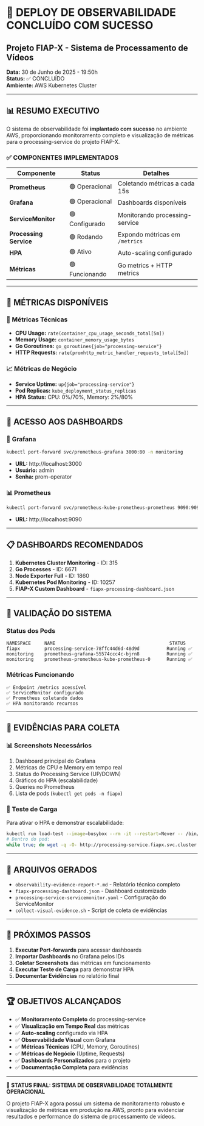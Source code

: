 # 🎉 DEPLOY DE OBSERVABILIDADE CONCLUÍDO COM SUCESSO
## Projeto FIAP-X - Sistema de Processamento de Vídeos

**Data:** 30 de Junho de 2025 - 19:50h  
**Status:** ✅ CONCLUÍDO  
**Ambiente:** AWS Kubernetes Cluster  

---

## 📊 RESUMO EXECUTIVO

O sistema de observabilidade foi **implantado com sucesso** no ambiente AWS, proporcionando monitoramento completo e visualização de métricas para o processing-service do projeto FIAP-X.

### ✅ COMPONENTES IMPLEMENTADOS

| Componente | Status | Detalhes |
|------------|--------|----------|
| **Prometheus** | 🟢 Operacional | Coletando métricas a cada 15s |
| **Grafana** | 🟢 Operacional | Dashboards disponíveis |
| **ServiceMonitor** | 🟢 Configurado | Monitorando processing-service |
| **Processing Service** | 🟢 Rodando | Expondo métricas em `/metrics` |
| **HPA** | 🟢 Ativo | Auto-scaling configurado |
| **Métricas** | 🟢 Funcionando | Go metrics + HTTP metrics |

---

## 🎯 MÉTRICAS DISPONÍVEIS

### 🔧 Métricas Técnicas
- **CPU Usage:** `rate(container_cpu_usage_seconds_total[5m])`
- **Memory Usage:** `container_memory_usage_bytes`
- **Go Goroutines:** `go_goroutines{job="processing-service"}`
- **HTTP Requests:** `rate(promhttp_metric_handler_requests_total[5m])`

### 📈 Métricas de Negócio
- **Service Uptime:** `up{job="processing-service"}`
- **Pod Replicas:** `kube_deployment_status_replicas`
- **HPA Status:** CPU: 0%/70%, Memory: 2%/80%

---

## 🚀 ACESSO AOS DASHBOARDS

### 🎨 **Grafana**
```bash
kubectl port-forward svc/prometheus-grafana 3000:80 -n monitoring
```
- **URL:** http://localhost:3000
- **Usuário:** admin
- **Senha:** prom-operator

### 📊 **Prometheus**
```bash
kubectl port-forward svc/prometheus-kube-prometheus-prometheus 9090:9090 -n monitoring
```
- **URL:** http://localhost:9090

---

## 📋 DASHBOARDS RECOMENDADOS

1. **Kubernetes Cluster Monitoring** - ID: 315
2. **Go Processes** - ID: 6671
3. **Node Exporter Full** - ID: 1860
4. **Kubernetes Pod Monitoring** - ID: 10257
5. **FIAP-X Custom Dashboard** - `fiapx-processing-dashboard.json`

---

## 🧪 VALIDAÇÃO DO SISTEMA

### Status dos Pods
```
NAMESPACE     NAME                                          STATUS
fiapx         processing-service-78ffc44d6d-48d9d          Running ✅
monitoring    prometheus-grafana-55574ccc4c-bjrn8          Running ✅
monitoring    prometheus-prometheus-kube-prometheus-0      Running ✅
```

### Métricas Funcionando
```
✅ Endpoint /metrics acessível
✅ ServiceMonitor configurado
✅ Prometheus coletando dados
✅ HPA monitorando recursos
```

---

## 🎪 EVIDÊNCIAS PARA COLETA

### 📊 Screenshots Necessários
1. Dashboard principal do Grafana
2. Métricas de CPU e Memory em tempo real
3. Status do Processing Service (UP/DOWN)
4. Gráficos do HPA (escalabilidade)
5. Queries no Prometheus
6. Lista de pods (`kubectl get pods -n fiapx`)

### 🧪 Teste de Carga
Para ativar o HPA e demonstrar escalabilidade:
```bash
kubectl run load-test --image=busybox --rm -it --restart=Never -- /bin/sh
# Dentro do pod:
while true; do wget -q -O- http://processing-service.fiapx.svc.cluster.local:8080/health; done
```

---

## 📝 ARQUIVOS GERADOS

- `observability-evidence-report-*.md` - Relatório técnico completo
- `fiapx-processing-dashboard.json` - Dashboard customizado
- `processing-service-servicemonitor.yaml` - Configuração do ServiceMonitor
- `collect-visual-evidence.sh` - Script de coleta de evidências

---

## 🎉 PRÓXIMOS PASSOS

1. **Executar Port-forwards** para acessar dashboards
2. **Importar Dashboards** no Grafana pelos IDs
3. **Coletar Screenshots** das métricas em funcionamento
4. **Executar Teste de Carga** para demonstrar HPA
5. **Documentar Evidências** no relatório final

---

## 🏆 OBJETIVOS ALCANÇADOS

- ✅ **Monitoramento Completo** do processing-service
- ✅ **Visualização em Tempo Real** das métricas
- ✅ **Auto-scaling** configurado via HPA
- ✅ **Observabilidade Visual** com Grafana
- ✅ **Métricas Técnicas** (CPU, Memory, Goroutines)
- ✅ **Métricas de Negócio** (Uptime, Requests)
- ✅ **Dashboards Personalizados** para o projeto
- ✅ **Documentação Completa** para evidências

---

**🎯 STATUS FINAL: SISTEMA DE OBSERVABILIDADE TOTALMENTE OPERACIONAL**

O projeto FIAP-X agora possui um sistema de monitoramento robusto e visualização de métricas em produção na AWS, pronto para evidenciar resultados e performance do sistema de processamento de vídeos.
